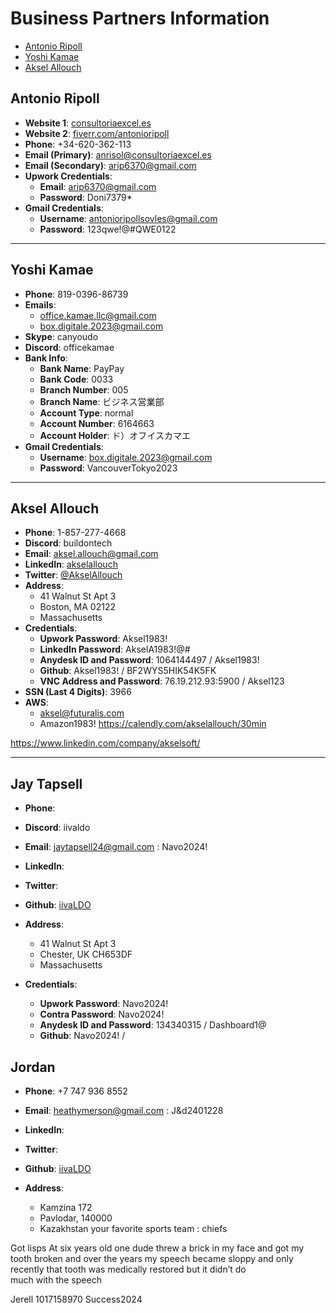 # Business Partners Information
- [Antonio Ripoll](#antonio-ripoll)
- [Yoshi Kamae](#yoshi-kamae)
- [Aksel Allouch](#aksel-allouch)

## Antonio Ripoll

- **Website 1**: [consultoriaexcel.es](https://consultoriaexcel.es)
- **Website 2**: [fiverr.com/antonioripoll](https://www.fiverr.com/antonioripoll)
- **Phone**: +34-620-362-113
- **Email (Primary)**: anrisol@consultoriaexcel.es
- **Email (Secondary)**: arip6370@gmail.com
- **Upwork Credentials**:
  - **Email**: arip6370@gmail.com
  - **Password**: Doni7379*
- **Gmail Credentials**:
  - **Username**: antonioripollsovles@gmail.com
  - **Password**: 123qwe!@#QWE0122

---

## Yoshi Kamae

- **Phone**: 819-0396-86739
- **Emails**:
  - office.kamae.llc@gmail.com
  - box.digitale.2023@gmail.com
- **Skype**: canyoudo
- **Discord**: officekamae
- **Bank Info**:
  - **Bank Name**: PayPay
  - **Bank Code**: 0033
  - **Branch Number**: 005
  - **Branch Name**: ビジネス営業部
  - **Account Type**: normal
  - **Account Number**: 6164663
  - **Account Holder**: ド）オフイスカマエ
- **Gmail Credentials**:
  - **Username**: box.digitale.2023@gmail.com
  - **Password**: VancouverTokyo2023

---
## Aksel Allouch

- **Phone**: 1-857-277-4668
- **Discord**: buildontech
- **Email**: aksel.allouch@gmail.com
- **LinkedIn**: [akselallouch](https://www.linkedin.com/in/akselallouch)
- **Twitter**: [@AkselAllouch](https://twitter.com/AkselAllouch)
- **Address**:
  - 41 Walnut St Apt 3
  - Boston, MA 02122
  - Massachusetts
- **Credentials**:
  - **Upwork Password**: Aksel1983!
  - **LinkedIn Password**: AkselA1983!@#
  - **Anydesk ID and Password**: 1064144497 / Aksel1983!
  - **Github**: Aksel1983! / BF2WYS5HIK54K5FK
  - **VNC Address and Password**: 76.19.212.93:5900 / Aksel123
- **SSN (Last 4 Digits)**: 3966 
- **AWS**:
  - aksel@futuralis.com
  - Amazon1983!
https://calendly.com/akselallouch/30min

https://www.linkedin.com/company/akselsoft/

---

## Jay Tapsell

- **Phone**: 
- **Discord**: iivaldo
- **Email**: jaytapsell24@gmail.com : Navo2024!
- **LinkedIn**: []()
- **Twitter**: []()
- **Github**: [iivaLDO](https://github.com/iivaLDO)

- **Address**:
  - 41 Walnut St Apt 3
  - Chester, UK CH653DF
  - Massachusetts
- **Credentials**:
  - **Upwork Password**: Navo2024!
  - **Contra Password**: Navo2024!
  - **Anydesk ID and Password**: 134340315 / Dashboard1@
  - **Github**: Navo2024! / 


## Jordan 

- **Phone**: +7 747 936 8552
- **Email**: heathymerson@gmail.com : J&d2401228
- **LinkedIn**: []()
- **Twitter**: []()
- **Github**: [iivaLDO](https://github.com/)

- **Address**:
  - Kamzina 172
  - Pavlodar, 140000
  - Kazakhstan
your favorite sports team : chiefs

Got lisps
At six years old one dude threw a brick in my face and got my tooth broken and over the years my speech became sloppy and only recently that tooth was medically restored but it didn’t do much with the speech


Jerell
1017158970
Success2024